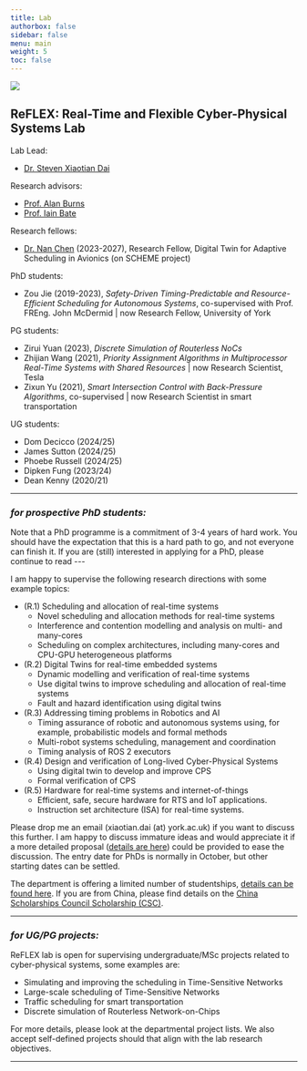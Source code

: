 ```yaml
---
title: Lab
authorbox: false
sidebar: false
menu: main
weight: 5
toc: false
---
```


![](/img/reflex-lab-logo.png)

## ReFLEX: Real-Time and Flexible Cyber-Physical Systems Lab

Lab Lead:
- [Dr. Steven Xiaotian Dai](https://www.xiaotiandai.com)

Research advisors:
- [Prof. Alan Burns](https://www-users.york.ac.uk/~ab38/)
- [Prof. Iain Bate](https://www-users.york.ac.uk/~ijb500/)

Research fellows:
- [Dr. Nan Chen](https://www.cs.york.ac.uk/people/) (2023-2027), Research Fellow, Digital Twin for Adaptive Scheduling in Avionics (on SCHEME project)

PhD students:
- Zou Jie (2019-2023), *Safety-Driven Timing-Predictable and Resource-Efficient Scheduling for Autonomous Systems*, co-supervised with Prof. FREng. John McDermid | now Research Fellow, University of York

PG students:
- Zirui Yuan (2023), *Discrete Simulation of Routerless NoCs*
- Zhijian Wang (2021), *Priority Assignment Algorithms in Multiprocessor Real-Time Systems with Shared Resources* | now Research Scientist, Tesla
- Zixun Yu (2021), *Smart Intersection Control with Back-Pressure Algorithms*, co-supervised | now Research Scientist in smart transportation

UG students:
- Dom Decicco (2024/25)
- James Sutton (2024/25)
- Phoebe Russell (2024/25)
- Dipken Fung (2023/24)
- Dean Kenny (2020/21)

---

### *for prospective PhD students:*

Note that a PhD programme is a commitment of 3-4 years of hard work. You should have the expectation that this is a hard path to go, and not everyone can finish it. If you are (still) interested in applying for a PhD, please continue to read ---

I am happy to supervise the following research directions with some example topics:

- (R.1) Scheduling and allocation of real-time systems
    - Novel scheduling and allocation methods for real-time systems
    - Interference and contention modelling and analysis on multi- and many-cores
    - Scheduling on complex architectures, including many-cores and CPU-GPU heterogeneous platforms
- (R.2) Digital Twins for real-time embedded systems
    - Dynamic modelling and verification of real-time systems
    - Use digital twins to improve scheduling and allocation of real-time systems
    - Fault and hazard identification using digital twins
- (R.3) Addressing timing problems in Robotics and AI
    - Timing assurance of robotic and autonomous systems using, for example, probabilistic models and formal methods
    - Multi-robot systems scheduling, management and coordination
    - Timing analysis of ROS 2 executors
- (R.4) Design and verification of Long-lived Cyber-Physical Systems
    - Using digital twin to develop and improve CPS
    - Formal verification of CPS
- (R.5) Hardware for real-time systems and internet-of-things
    - Efficient, safe, secure hardware for RTS and IoT applications.
    - Instruction set architecture (ISA) for real-time systems.

Please drop me an email (xiaotian.dai (at) york.ac.uk) if you want to discuss this further. I am happy to discuss immature ideas and would appreciate it if a more detailed proposal ([details are here](https://www.york.ac.uk/study/postgraduate-research/apply/documents/proposal/)) could be provided to ease the discussion. The entry date for PhDs is normally in October, but other starting dates can be settled.

The department is offering a limited number of studentships, [details can be found here](https://www.york.ac.uk/computer-science/study/postgraduate-research/funding/). If you are from China, please find details on the [China Scholarships Council Scholarship (CSC)](https://www.york.ac.uk/study/postgraduate-research/funding/china-council-scholarships/).  

---

### *for UG/PG projects:*

ReFLEX lab is open for supervising undergraduate/MSc projects related to cyber-physical systems, some examples are:

- Simulating and improving the scheduling in Time-Sensitive Networks
- Large-scale scheduling of Time-Sensitive Networks
- Traffic scheduling for smart transportation
- Discrete simulation of Routerless Network-on-Chips

For more details, please look at the departmental project lists. We also accept self-defined projects should that align with the lab research objectives.

---

